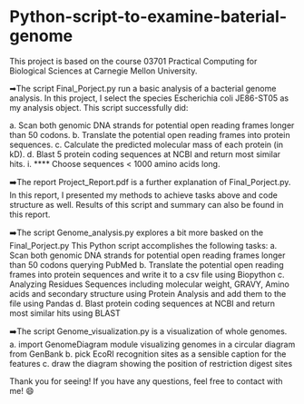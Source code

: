 # Python-script-to-examine-baterial-genome

This project is based on the course 03701 Practical Computing for Biological Sciences at Carnegie Mellon University.

➡The script Final_Porject.py run a basic analysis of a bacterial genome analysis.
In this project, I select the species Escherichia coli JE86-ST05 as my analysis object. This script successfully did:

  a. Scan both genomic DNA strands for potential open reading frames longer than 50 codons.
  b. Translate the potential open reading frames into protein sequences.
  c. Calculate the predicted molecular mass of each protein (in kD).
  d. Blast 5 protein coding sequences at NCBI and return most similar hits.
    i.	**** Choose sequences < 1000 amino acids long.

➡️The report Project_Report.pdf is a further explanation of Final_Porject.py.
In this report, I presented my methods to achieve tasks above and code structure as well.
Results of this script and summary can also be found in this report.

➡️The script Genome_analysis.py explores a bit more basked on the Final_Porject.py
This Python script accomplishes the following tasks:
 a. Scan both genomic DNA strands for potential open reading frames longer than 50 codons querying PubMed
 b. Translate the potential open reading frames into protein sequences and write it to a csv file using Biopython
 c. Analyzing Residues Sequences including molecular weight, GRAVY, Amino acids and secondary structure using Protein Analysis 
    and add them to the file using Pandas
 d. Blast protein coding sequences at NCBI and return most similar hits using BLAST
 
➡️The script Genome_visualization.py is a visualization of whole genomes.
 a. import GenomeDiagram module visualizing genomes in a circular diagram from GenBank
 b. pick EcoRI recognition sites as a sensible caption for the features
 c. draw the diagram showing the position of restriction digest sites

Thank you for seeing! If you have any questions, feel free to contact with me! 😄
